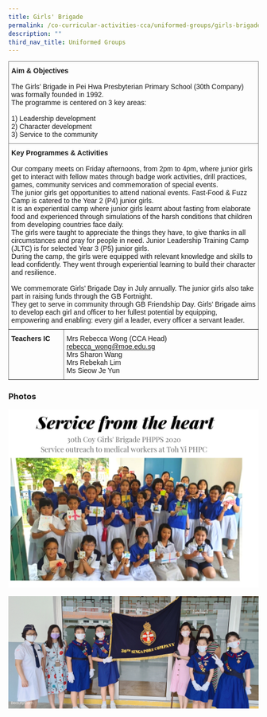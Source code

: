 ```yaml
---
title: Girls' Brigade
permalink: /co-curricular-activities-cca/uniformed-groups/girls-brigade/
description: ""
third_nav_title: Uniformed Groups
---
```

<style type="text/css">
.tg  {border-collapse:collapse;border-spacing:0;}
.tg td{border-color:black;border-style:solid;border-width:1px;font-family:Arial, sans-serif;font-size:14px;
  overflow:hidden;padding:10px 5px;word-break:normal;}
.tg th{border-color:black;border-style:solid;border-width:1px;font-family:Arial, sans-serif;font-size:14px;
  font-weight:normal;overflow:hidden;padding:10px 5px;word-break:normal;}
.tg .tg-0pky{border-color:inherit;text-align:left;vertical-align:top}
</style>
<table class="tg">
<thead>
  <tr>
    <th class="tg-0pky" colspan="2"><span style="font-weight:bold">Aim &amp; Objectives</span><br><br><span style="font-weight:normal">The Girls’ Brigade in Pei Hwa Presbyterian Primary School (30th Company) was formally founded in 1992. </span><br><span style="font-weight:normal">The programme is centered on 3 key areas:</span><br><br><span style="font-weight:400">1) </span>Leadership development<br><span style="font-weight:400">2) </span>Character development<br><span style="font-weight:400">3) </span>Service to the community</th>
  </tr>
</thead>
<tbody>
  <tr>
    <td class="tg-0pky" colspan="2"><span style="font-weight:bold">Key Programmes &amp; Activities</span><br><br>Our company meets on Friday afternoons, from 2pm to 4pm, where junior girls get to interact with fellow mates through badge work activities, drill practices, games, community services and commemoration of special events.  <br>The junior girls get opportunities to attend national events. Fast-Food &amp; Fuzz Camp is catered to the Year 2 (P4) junior girls. <br>It is an experiential camp where junior girls learnt about fasting from elaborate food and experienced through simulations of the harsh conditions that children from developing countries face daily. <br>The girls were taught to appreciate the things they have, to give thanks in all circumstances and pray for people in need. Junior Leadership Training Camp (JLTC) is for selected Year 3 (P5) junior girls. <br>During the camp, the girls were equipped with relevant knowledge and skills to lead confidently. They went through experiential learning to build their character and resilience. <br><br>We commemorate Girls’ Brigade Day in July annually. The junior girls also take part in raising funds through the GB Fortnight. <br>They get to serve in community through GB Friendship Day. Girls’ Brigade aims to develop each girl and officer to her fullest potential by equipping, empowering and enabling: every girl a leader, every officer a servant leader.</td>
  </tr>
  <tr>
    <td class="tg-0pky"><span style="font-weight:bold">Teachers IC</span></td>
    <td class="tg-0pky"><span style="font-weight:normal">Mrs Rebecca Wong (CCA Head) </span><a href="mailto:rebecca_wong@moe.edu.sg" target="_blank" rel="noopener noreferrer">rebecca_wong@moe.edu.sg</a><br>Mrs Sharon Wang<br><span style="font-weight:normal">Mrs Rebekah Lim</span><br><span style="font-weight:normal">Ms Sieow Je Yun</span></td>
  </tr>
</tbody>
</table>

### Photos

![](/images/IMG-20200319-WA0025.jpg)

![](/images/20190329_094423.jpg)